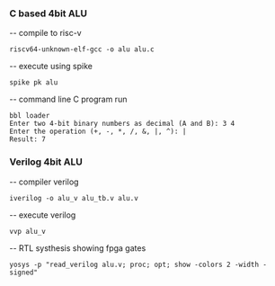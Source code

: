 ### C based 4bit ALU
-- compile to risc-v
```
riscv64-unknown-elf-gcc -o alu alu.c
```
-- execute using spike
```
spike pk alu
```
-- command line C program run
```
bbl loader
Enter two 4-bit binary numbers as decimal (A and B): 3 4
Enter the operation (+, -, *, /, &, |, ^): |
Result: 7
```
### Verilog 4bit ALU
-- compiler verilog
```
iverilog -o alu_v alu_tb.v alu.v
```
-- execute verilog
```
vvp alu_v
```
-- RTL systhesis showing fpga gates
```
yosys -p "read_verilog alu.v; proc; opt; show -colors 2 -width -signed"
```
